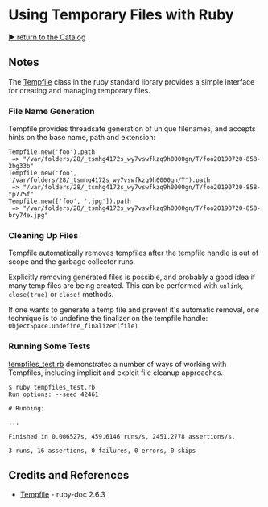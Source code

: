 # Using Temporary Files with Ruby

[:arrow_forward: return to the Catalog](https://codingkata.tardate.com)

## Notes

The
[Tempfile](https://ruby-doc.org/stdlib-2.6.3/libdoc/tempfile/rdoc/Tempfile.html)
class in the ruby standard library provides a simple interface for creating
and managing temporary files.

### File Name Generation

Tempfile provides threadsafe generation of unique filenames, and accepts hints on the base name, path and extension:

```
Tempfile.new('foo').path
 => "/var/folders/28/_tsmhg4172s_wy7vswfkzq9h0000gn/T/foo20190720-858-2bg33b"
Tempfile.new('foo', '/var/folders/28/_tsmhg4172s_wy7vswfkzq9h0000gn/T').path
 => "/var/folders/28/_tsmhg4172s_wy7vswfkzq9h0000gn/T/foo20190720-858-tp775f"
Tempfile.new(['foo', '.jpg']).path
 => "/var/folders/28/_tsmhg4172s_wy7vswfkzq9h0000gn/T/foo20190720-858-bry74e.jpg"
```

### Cleaning Up Files

Tempfile automatically removes tempfiles after the tempfile handle is out of scope and the garbage collector runs.

Explicitly removing generated files is possible, and probably a good idea if many temp files are being created.
This can be performed with `unlink`, `close(true)` or `close!` methods.

If one wants to generate a temp file and prevent it's automatic removal, one technique is to undefine
the finalizer on the tempfile handle: `ObjectSpace.undefine_finalizer(file)`

### Running Some Tests

[tempfiles_test.rb](./tempfiles_test.rb) demonstrates a number of ways of working with Tempfiles,
including implicit and explcit file cleanup approaches.

```
$ ruby tempfiles_test.rb
Run options: --seed 42461

# Running:

...

Finished in 0.006527s, 459.6146 runs/s, 2451.2778 assertions/s.

3 runs, 16 assertions, 0 failures, 0 errors, 0 skips
```

## Credits and References

* [Tempfile](https://ruby-doc.org/stdlib-2.6.3/libdoc/tempfile/rdoc/Tempfile.html) - ruby-doc 2.6.3

